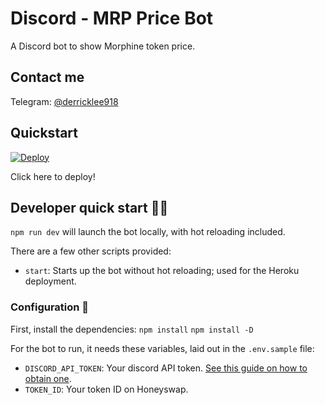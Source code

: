 # Discord - MRP Price Bot

A Discord bot to show Morphine token price.

## Contact me
Telegram: [@derricklee918](https://t.me/@derricklee918)

## Quickstart

<a href="https://heroku.com/deploy?template=https://github.com/Elartistazo/price-bee">
<img src="https://www.herokucdn.com/deploy/button.svg" alt="Deploy">
</a>

Click here to deploy!

## Developer quick start 👩‍💻

`npm run dev` will launch the bot locally, with hot reloading included.

There are a few other scripts provided:

- `start`: Starts up the bot without hot reloading; used for the Heroku deployment.

### Configuration 🔧

First, install the dependencies:
`npm install`
`npm install -D`

For the bot to run, it needs these variables, laid out in the `.env.sample` file:

- `DISCORD_API_TOKEN`: Your discord API token. [See this guide on how to obtain one](https://github.com/reactiflux/discord-irc/wiki/Creating-a-discord-bot-&-getting-a-token).
- `TOKEN_ID`: Your token ID on Honeyswap.

